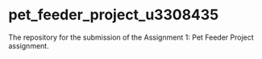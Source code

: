 # pet_feeder_project_u3308435
The repository for the submission of the Assignment 1: Pet Feeder Project assignment.
